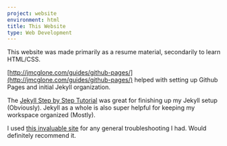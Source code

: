 ```yaml
---
project: website
environment: html
title: This Website
type: Web Development
---
```


This website was made primarily as a resume material, secondarily
to learn HTML/CSS.

[http://jmcglone.com/guides/github-pages/](http://jmcglone.com/guides/github-pages/)
helped with setting up Github Pages and initial Jekyll organization.

The [Jekyll Step by Step Tutorial](https://jekyllrb.com/docs/step-by-step/01-setup/)
was great for finishing up my Jekyll setup (Obviously).  Jekyll as a whole
is also super helpful for keeping my workspace organized (Mostly).

I used [this invaluable site](https://www.google.com/) for any general troubleshooting
I had.  Would definitely recommend it.
